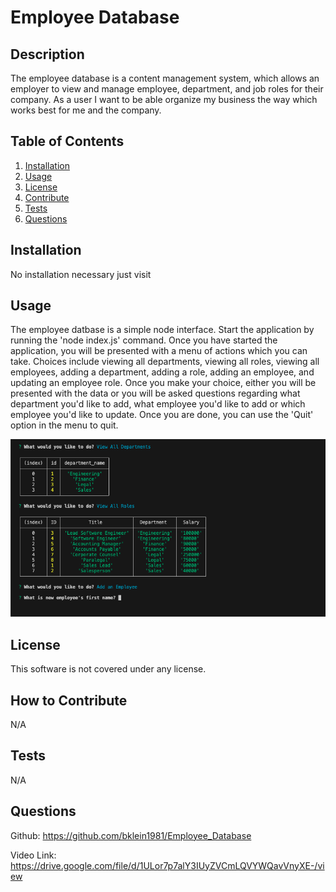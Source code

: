 # Employee Database

  ## Description
  The employee database is a content management system, which allows an employer to view and manage employee, department, and job roles for their company. As a user I want to be able organize my business the way which works best for me and the company.
  
  ## Table of Contents
  1. [Installation](#Installation)
  2. [Usage](#usage)
  3. [License](#license)
  4. [Contribute](#contribute)
  5. [Tests](#tests)
  6. [Questions](#questions)
  
  ## Installation
  No installation necessary just visit 
  
  ## Usage
 The employee datbase is a simple node interface. Start the application by running the 'node index.js' command. Once you have started the application, you will be presented with a menu of actions which you can take. Choices include viewing all departments, viewing all roles, viewing all employees, adding a department, adding a role, adding an employee, and updating an employee role. Once you make your choice, either you will be presented with the data or you will be asked questions regarding what department you'd like to add, what employee you'd like to add or which employee you'd like to update. Once you are done, you can use the 'Quit' option in the menu to quit.
  
  ![EmployeeDatabase](./assets/images/Screenshot%202023-08-30%20at%2011.17.37.png)
  
  ## License
  This software is not covered under any license.
  
  ## How to Contribute
  N/A
  
  ## Tests
  N/A
  
  ## Questions
  Github: https://github.com/bklein1981/Employee_Database
  
  Video Link: https://drive.google.com/file/d/1ULor7p7alY3IUyZVCmLQVYWQavVnyXE-/view

